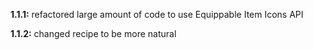 **1.1.1:** refactored large amount of code to use Equippable Item Icons API

**1.1.2:** changed recipe to be more natural
